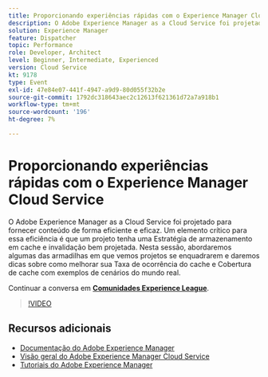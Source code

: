 ```yaml
---
title: Proporcionando experiências rápidas com o Experience Manager Cloud Service
description: O Adobe Experience Manager as a Cloud Service foi projetado para fornecer conteúdo de forma eficiente e eficaz. Um elemento crítico para essa eficiência é que um projeto tenha uma Estratégia de armazenamento em cache e invalidação bem projetada. Nesta sessão, abordaremos algumas das armadilhas em que vemos projetos se enquadrarem e daremos dicas sobre como melhorar sua Taxa de ocorrência do cache e Cobertura de cache com exemplos de cenários do mundo real.
solution: Experience Manager
feature: Dispatcher
topic: Performance
role: Developer, Architect
level: Beginner, Intermediate, Experienced
version: Cloud Service
kt: 9178
type: Event
exl-id: 47e84e07-441f-4947-a9d9-80d055f32b2e
source-git-commit: 1792dc318643aec2c12613f621361d72a7a918b1
workflow-type: tm+mt
source-wordcount: '196'
ht-degree: 7%

---
```


# Proporcionando experiências rápidas com o Experience Manager Cloud Service

O Adobe Experience Manager as a Cloud Service foi projetado para fornecer conteúdo de forma eficiente e eficaz. Um elemento crítico para essa eficiência é que um projeto tenha uma Estratégia de armazenamento em cache e invalidação bem projetada. Nesta sessão, abordaremos algumas das armadilhas em que vemos projetos se enquadrarem e daremos dicas sobre como melhorar sua Taxa de ocorrência do cache e Cobertura de cache com exemplos de cenários do mundo real.

Continuar a conversa em **[Comunidades Experience League](https://adobe.ly/3CUkzoB)**.

>[!VIDEO](https://video.tv.adobe.com/v/337846/?quality=12&learn=on&hidetitle=true)

## Recursos adicionais

- [Documentação do Adobe Experience Manager ](https://experienceleague.adobe.com/docs/experience-manager-cloud-service.html?lang=pt-BR)
- [Visão geral do Adobe Experience Manager Cloud Service](https://experienceleague.adobe.com/docs/experience-manager-cloud-service/overview/home.html)
- [Tutoriais do Adobe Experience Manager](https://experienceleague.adobe.com/docs/experience-manager-tutorials.html)

